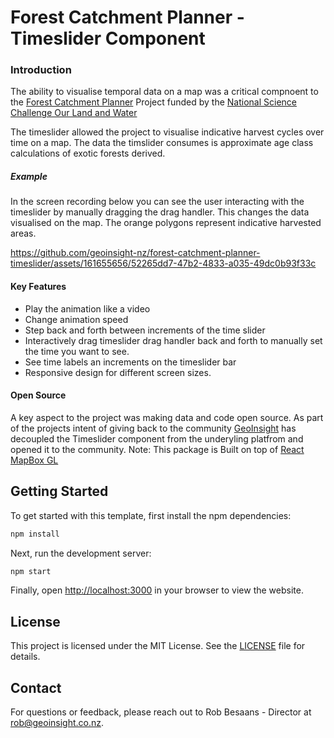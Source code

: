 # Forest Catchment Planner - Timeslider Component

### Introduction

The ability to visualise temporal data on a map was a critical compnoent to the [Forest Catchment Planner](https://www.forestrycatchmentplanner.nz/) Project funded by the [National Science Challenge Our Land and Water](https://ourlandandwater.nz/)

The timeslider allowed the project to visualise indicative harvest cycles over time on a map. The data the timslider consumes is approximate age class calculations of exotic forests derived.

##### Example

In the screen recording below you can see the user interacting with the timeslider by manually dragging the drag handler. This changes the data visualised on the map. The orange polygons represent indicative harvested areas.



https://github.com/geoinsight-nz/forest-catchment-planner-timeslider/assets/161655656/52265dd7-47b2-4833-a035-49dc0b93f33c

#### Key Features

* Play the animation like a video
* Change animation speed
* Step back and forth between increments of the time slider
* Interactively drag timeslider drag handler back and forth to manually set the time you want to see.
* See time labels an increments on the timeslider bar
* Responsive design for different screen sizes. 


#### Open Source

A key aspect to the project was making data and code open source. As part of the projects intent of giving back to the community [GeoInsight](https://www.geoinsight.co.nz/) has decoupled the Timeslider component from the underyling platfrom and opened it to the community. Note: This package is Built on top of [React MapBox GL](https://www.npmjs.com/package/react-mapbox-gl) 



## Getting Started

To get started with this template, first install the npm dependencies:

```bash
npm install
```

Next, run the development server:

```bash
npm start
```

Finally, open [http://localhost:3000](http://localhost:3000) in your browser to view the website.


## License

This project is licensed under the MIT License. See the [LICENSE](LICENSE) file for details.

## Contact

For questions or feedback, please reach out to Rob Besaans - Director at [rob@geoinsight.co.nz](mailto:rob@geoinsight.co.nz).

